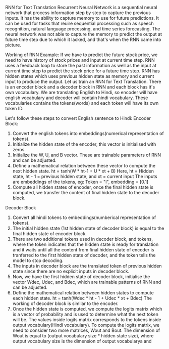 RNN for Text Translation
Recurrent Neural Network is a sequential neural network that process information step by step to capture the previous inputs. It has the ability to capture memory to use for future predictions. It can be used for tasks that reuire sequential processing such as speech recognition, natural language processing, and time series forecasting. 
The neural network was not able to capture the memory to predict the output at future time step due to which it lacked, and that's when the RNN came into picture.

Working of RNN
Example: If we have to predict the future stock price, we need to have history of stock prices and input at current time step. RNN uses a feedback loop to store the past information as well as the input at current time step to predict the stock price for a future time step.
RNN has hidden states which uses previous hidden state as memory and current input to produce the output.
Let us train an RNN for Text Translation. 
There is an encoder block and a decoder block in RNN and each block has it's own vocabulary. We are translating English to Hindi, so encoder will have english vocabulary and decoder will contain hindi vocabulary. These vocabularies contains the tokens(words) and each token will have its own token ID.

Let's follow these steps to convert English sentence to Hindi:
Encoder Block:
1. Convert the english tokens into embeddings(numerical representation of tokens).
2. Initialize the hidden state of the encoder, this vector is initialised with zeros.
3. Initialize the W, U, and B vector. These are trainable parameters of RNN and can be adjusted.
4. Define a mathematical relation between these vector to compute the next hidden state.
   ht = tanh(W * ht-1 + U * xt + B)
   Here, ht = Hidden state, ht - 1 = previous hidden state, and xt = current input
   The inputs are embeddings of the tokens, eg: Token = "I", embedding = [0.1]
5. Compute all hidden states of encoder, once the final hidden state is computed, we transfer the content of final hidden state to the decoder block.

Decoder Block
1. Convert all hindi tokens to embeddings(numberical representation of tokens).
2. The initial hidden state (1st hidden state of decoder block) is equal to the final hidden state of encoder block.
3. There are two additional tokens used in decoder block, <GO> and <EOS> tokens, where the <GO> token indicates that the hidden state is ready for translation and it waits until all the content from final hidden state of encoder is tranferred to the first hidden state of decoder, and the <EOS> token tells the model to stop decoding.
4. The inputs in decoder block are the translated token of previous hidden state since there are no explicit inputs in decoder block.
5. Now, we have the first hidden state of decoder block, initialise the vector Wdec, Udec, and Bdec, which are trainable patterns of RNN and can be adjusted.
6. Define the mathematical relation between hidden states to compute each hidden state.
   ht = tanh(Wdec * ht - 1 + Udec * xt + Bdec)
   The working of decoder block is similar to the encoder.
7. Once the hidden state is computed, we compute the logits matrix which is a vector of probability and is used to determine what the next token will be.
   The values inside logits matrix corresponds to the tokens inside output vocabulary(Hindi vocabulary).
   To compute the logits matrix, we need to consider two more matrices, Wout and Bout. The dimension of Wout is equal to (output vocabulary size * hidden state size), where output vocabulary size is the dimension of output vocabularya and

                                                                          
   
   


